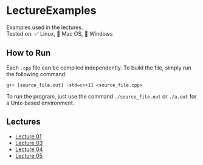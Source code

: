 # LectureExamples
Examples used in the lectures.  
Tested on: :white_check_mark: Linux, :black_square_button: Mac OS, :black_square_button: Windows 

## How to Run

Each `.cpp` file can be compiled independently. To build the file, simply run the following command: 
```
g++ [source_file.out] -std=c++11 <source_file.cpp>
``` 
To run the program, just use the command `./source_file.out` or `./a.out` for a Unix-based environment. 

## Lectures

- [Lecture 01](cpp/Lecture01/)
- [Lecture 03](cpp/Lecture03/)
- [Lecture 04](cpp/Lecture04/)
- [Lecture 05](cpp/Lecture05/)  
